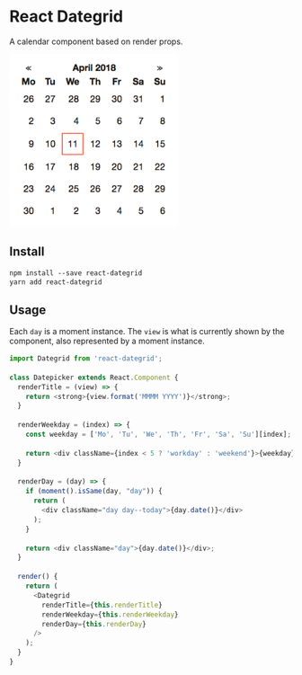 # React Dategrid

A calendar component based on render props.

<img width="300" src="https://raw.githubusercontent.com/AntonNiklasson/react-dategrid/master/demo.png" />

## Install

```
npm install --save react-dategrid
yarn add react-dategrid
```

## Usage

Each `day` is a moment instance. The `view` is what is currently shown by the component, also represented by a moment instance.

```javascript
import Dategrid from 'react-dategrid';

class Datepicker extends React.Component {
  renderTitle = (view) => {
    return <strong>{view.format('MMMM YYYY')}</strong>;
  }

  renderWeekday = (index) => {
    const weekday = ['Mo', 'Tu', 'We', 'Th', 'Fr', 'Sa', 'Su'][index];

    return <div className={index < 5 ? 'workday' : 'weekend'}>{weekday}</div>
  }

  renderDay = (day) => {
    if (moment().isSame(day, "day")) {
      return (
        <div className="day day--today">{day.date()}</div>
      );
    }

    return <div className="day">{day.date()}</div>;
  }

  render() {
    return (
      <Dategrid
        renderTitle={this.renderTitle}
        renderWeekday={this.renderWeekday}
        renderDay={this.renderDay}
      />
    );
  }
}
```
